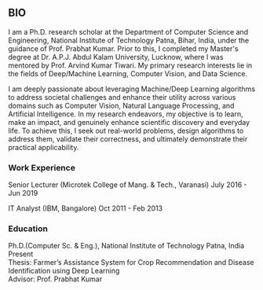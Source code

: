 ## BIO
I am a Ph.D. research scholar at the Department of Computer Science and Engineering, National Institute of Technology Patna, Bihar, India, under the guidance of Prof. Prabhat Kumar. Prior to this, I completed my Master's degree at Dr. A.P.J. Abdul Kalam University, Lucknow, where I was mentored by Prof. Arvind Kumar Tiwari. My primary research interests lie in the fields of Deep/Machine Learning, Computer Vision, and Data Science.

I am deeply passionate about leveraging Machine/Deep Learning algorithms to address societal challenges and enhance their utility across various domains such as Computer Vision, Natural Language Processing, and Artificial Intelligence. In my research endeavors, my objective is to learn, make an impact, and genuinely enhance scientific discovery and everyday life. To achieve this, I seek out real-world problems, design algorithms to address them, validate their correctness, and ultimately demonstrate their practical applicability.


### Work Experience
Senior Lecturer (Microtek College of Mang. & Tech., Varanasi) July 2016 - Jun 2019

IT Analyst (IBM, Bangalore) Oct 2011 - Feb 2013

### Education
Ph.D.(Computer Sc. & Eng.), National Institute of Technology Patna, India Present <br>
Thesis: Farmer’s Assistance System for Crop Recommendation and Disease
Identification using Deep Learning <br>
Advisor: Prof. Prabhat Kumar


